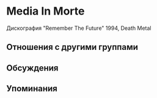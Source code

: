 # Media In Morte

Дискография
"Remember The Future" 1994, Death Metal

## Отношения с другими группами


## Обсуждения


## Упоминания

